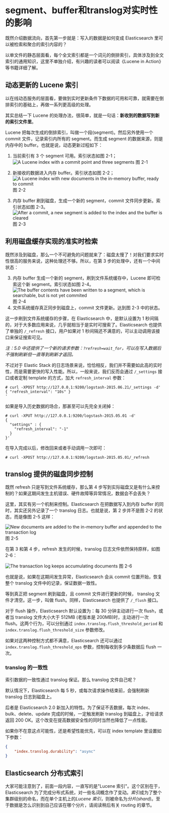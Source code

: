 # segment、buffer和translog对实时性的影响

既然介绍数据流向，首先第一步就是：写入的数据是如何变成 Elasticsearch 里可以被检索和聚合的索引内容的？

以单文件的静态层面看，每个全文索引都是一个词元的倒排索引，具体涉及到全文索引的通用知识，这里不单独介绍，有兴趣的读者可以阅读《Lucene in Action》等书籍详细了解。

## 动态更新的 Lucene 索引

以在线动态服务的层面看，要做到实时更新条件下数据的可用和可靠，就需要在倒排索引的基础上，再做一系列更高级的处理。

其实总结一下 Lucene 的处理办法，很简单，就是一句话：**新收到的数据写到新的索引文件里**。

Lucene 把每次生成的倒排索引，叫做一个段(segment)。然后另外使用一个 commit 文件，记录索引内所有的 segment。而生成 segment 的数据来源，则是内存中的 buffer。也就是说，动态更新过程如下：

1. 当前索引有 3 个 segment 可用。索引状态如图 2-1；
![A Lucene index with a commit point and three segments](https://www.elastic.co/guide/en/elasticsearch/guide/current/images/elas_1101.png)
图 2-1

2. 新接收的数据进入内存 buffer。索引状态如图 2-2；
![A Lucene index with new documents in the in-memory buffer, ready to commit](https://www.elastic.co/guide/en/elasticsearch/guide/current/images/elas_1102.png)
图 2-2

3. 内存 buffer 刷到磁盘，生成一个新的 segment，commit 文件同步更新。索引状态如图 2-3。
![After a commit, a new segment is added to the index and the buffer is cleared](https://www.elastic.co/guide/en/elasticsearch/guide/current/images/elas_1103.png)
图 2-3

## 利用磁盘缓存实现的准实时检索

既然涉及到磁盘，那么一个不可避免的问题就来了：磁盘太慢了！对我们要求实时性很高的服务来说，这种处理还不够。所以，在第 3 步的处理中，还有一个中间状态：

3. 内存 buffer 生成一个新的 segment，刷到文件系统缓存中，Lucene 即可检索这个新 segment。索引状态如图 2-4。
![The buffer contents have been written to a segment, which is searchable, but is not yet commited](https://www.elastic.co/guide/en/elasticsearch/guide/current/images/elas_1105.png)
图 2-4
4. 文件系统缓存真正同步到磁盘上，commit 文件更新。达到图 2-3 中的状态。

这一步刷到文件系统缓存的步骤，在 Elasticsearch 中，是默认设置为 1 秒间隔的，对于大多数应用来说，几乎就相当于是实时可搜索了。Elasticsearch 也提供了单独的 `/_refresh` 接口，用户如果对 1 秒间隔还不满意的，可以主动调用该接口来保证搜索可见。

*注：5.0 中还提供了一个新的请求参数：`?refresh=wait_for`，可以在写入数据后不强制刷新但一直等到刷新才返回。*

不过对于 Elastic Stack 的日志场景来说，恰恰相反，我们并不需要如此高的实时性，而是需要更快的写入性能。所以，一般来说，我们反而会通过 `/_settings` 接口或者定制 template 的方式，加大 `refresh_interval` 参数：

```
# curl -XPOST http://127.0.0.1:9200/logstash-2015.06.21/_settings -d'
{ "refresh_interval": "10s" }
'
```

如果是导入历史数据的场合，那甚至可以先完全关闭掉：

```
# curl -XPUT http://127.0.0.1:9200/logstash-2015.05.01 -d'
{
  "settings" : {
    "refresh_interval": "-1"
  }
}'
```

在导入完成以后，修改回来或者手动调用一次即可：

```
# curl -XPOST http://127.0.0.1:9200/logstash-2015.05.01/_refresh
```

## translog 提供的磁盘同步控制

既然 refresh 只是写到文件系统缓存，那么第 4 步写到实际磁盘又是有什么来控制的？如果这期间发生主机错误、硬件故障等异常情况，数据会不会丢失？

这里，其实有另一个机制来控制。Elasticsearch 在把数据写入到内存 buffer 的同时，其实还另外记录了一个 translog 日志。也就是说，第 2 步并不是图 2-2 的状态，而是像图 2-5 这样：

![New documents are added to the in-memory buffer and appended to the transaction log](https://www.elastic.co/guide/en/elasticsearch/guide/current/images/elas_1106.png)
图 2-5

在第 3 和第 4 步，refresh 发生的时候，translog 日志文件依然保持原样，如图 2-6：

![The transaction log keeps accumulating documents](https://www.elastic.co/guide/en/elasticsearch/guide/current/images/elas_1108.png)
图 2-6

也就是说，如果在这期间发生异常，Elasticsearch 会从 commit 位置开始，恢复整个 translog 文件中的记录，保证数据一致性。

等到真正把 segment 刷到磁盘，且 commit 文件进行更新的时候， translog 文件才清空。这一步，叫做 flush。同样，Elasticsearch 也提供了 `/_flush` 接口。

对于 flush 操作，Elasticsearch 默认设置为：每 30 分钟主动进行一次 flush，或者当 translog 文件大小大于 512MB (老版本是 200MB)时，主动进行一次 flush。这两个行为，可以分别通过 `index.translog.flush_threshold_period` 和 `index.translog.flush_threshold_size` 参数修改。

如果对这两种控制方式都不满意，Elasticsearch 还可以通过 `index.translog.flush_threshold_ops` 参数，控制每收到多少条数据后 flush 一次。

### translog 的一致性

索引数据的一致性通过 translog 保证。那么 translog 文件自己呢？

默认情况下，Elasticsearch 每 5 秒，或每次请求操作结束前，会强制刷新 translog 日志到磁盘上。

后者是 Elasticsearch 2.0 新加入的特性。为了保证不丢数据，每次 index、bulk、delete、update 完成的时候，一定触发刷新 translog 到磁盘上，才给请求返回 200 OK。这个改变在提高数据安全性的同时当然也降低了一点性能。

如果你不在意这点可能性，还是希望性能优先，可以在 index template 里设置如下参数：

```json
{
    "index.translog.durability": "async"
}
```

## Elasticsearch 分布式索引

大家可能注意到了，前面一段内容，一直写的是"Lucene 索引"。这个区别在于，Elasticsearch 为了完成分布式系统，对一些名词概念作了变动。*索引*成为了整个集群级别的命名，而在单个主机上的*Lucene 索引*，则被命名为*分片(shard)*。至于数据是怎么识别到自己应该在哪个分片，请阅读稍后有关 routing 的章节。

